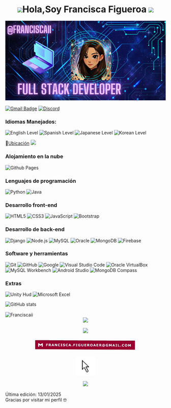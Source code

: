 <h1 align="center"><img src="https://media.giphy.com/media/hvRJCLFzcasrR4ia7z/giphy.gif" width="35"><b>Hola,Soy Francisca Figueroa </b><img src="https://media.giphy.com/media/hvRJCLFzcasrR4ia7z/giphy.gif" width="35"></h1>


<p align="center">
  <img src="https://github.com/Franciscaii/Franciscaii/blob/main/Captura%20de%20pantalla%202025-01-12%20183437.png" alt="PORTADAGIT">
</p>


[![Gmail Badge](https://img.shields.io/badge/-francisca.figueroaer@gmail.com-A80030?style=for-the-badge&logo=Gmail&logoColor=white&link=mailto:francisca.figueroaer@gmail.com)](mailto:francisca.figueroaer@gmail.com)
[![Discord](https://img.shields.io/badge/Discord-FF4088?style=for-the-badge&logo=discord&logoColor=white)](https://discord.com/users/1149484605800448152)


<h3>Idiomas Manejados:</h3>

![English Level](https://img.shields.io/badge/English-Basic-4B32C3?style=for-the-badge&labelColor=black)
![Spanish Level](https://img.shields.io/badge/Spanish-Native-%2300f?style=for-the-badge&labelColor=black)
![Japanese Level](https://img.shields.io/badge/Japanese-Basic%20Listening-%23ffb6c1?style=for-the-badge&labelColor=black)
![Korean Level](https://img.shields.io/badge/Korean-Basic%20Listening-%23ffb6c1?style=for-the-badge&labelColor=black)


:pushpin:[Ubicación](https://maps.app.goo.gl/JYWdyR3UXastFNoT6) <img src="https://github.com/TheDudeThatCode/TheDudeThatCode/blob/master/Assets/Earth.gif" width="24px">


<p align="center">
<h3>Alojamiento en la nube</h3>

  ![Github Pages](https://img.shields.io/badge/GitHub%20Pages-%23327FC7.svg?style=for-the-badge&logo=github&logoColor=white)

  <h3>Lenguajes de programación</h3>
    
  ![Python](https://img.shields.io/badge/Python%20-%2314354C.svg?style=for-the-badge&logo=python&logoColor=white)
  ![Java](https://img.shields.io/badge/Java-%23ED8B00.svg?style=for-the-badge&logo=java&logoColor=white)


  

  <h3>Desarrollo front-end</h3>

   ![HTML5](https://img.shields.io/badge/HTML5%20-%23E34F26.svg?style=for-the-badge&logo=html5&logoColor=white)
   ![CSS3](https://img.shields.io/badge/CSS%20-%231572B6.svg?style=for-the-badge&logo=css3&logoColor=white)
   ![JavaScript](https://img.shields.io/badge/JavaScript%20-%23F7DF1E.svg?style=for-the-badge&logo=javascript&logoColor=black)
   ![Bootstrap](https://img.shields.io/badge/Bootstrap-%23563D7C.svg?style=for-the-badge&logo=bootstrap&logoColor=white)


<h3>Desarrollo de back-end</h3>
  
  ![Django](https://img.shields.io/badge/Django-%23092E20.svg?style=for-the-badge&logo=django&logoColor=white)
  ![Node.js](https://img.shields.io/badge/Node.js-%23339933.svg?style=for-the-badge&logo=nodedotjs&logoColor=white)
  ![MySQL](https://img.shields.io/badge/MySQL-%2300f.svg?style=for-the-badge&logo=mysql&logoColor=white)
  ![Oracle](https://img.shields.io/badge/Oracle-F80000?style=for-the-badge&logo=oracle&logoColor=white)
  ![MongoDB](https://img.shields.io/badge/MongoDB-%2347A248.svg?style=for-the-badge&logo=mongodb&logoColor=white)
  ![Firebase](https://img.shields.io/badge/Firebase-%23039BE5.svg?style=for-the-badge&logo=firebase&logoColor=white)

   
<h3>Software y herramientas</h3>

  ![Git](https://img.shields.io/badge/git-%23F05033.svg?style=for-the-badge&logo=git&logoColor=white)
  ![GitHub](https://img.shields.io/badge/github-%23121011.svg?style=for-the-badge&logo=github&logoColor=white)
  ![Google](https://img.shields.io/badge/google-%234285F4.svg?style=for-the-badge&logo=google&logoColor=white)
  ![Visual Studio Code](https://img.shields.io/badge/Visual%20Studio%20Code-9146FF.svg?style=for-the-badge&logo=visual-studio-code&logoColor=white)
  ![Oracle VirtualBox](https://img.shields.io/badge/Oracle%20VirtualBox-183A61?style=for-the-badge&logo=virtualbox&logoColor=white)
  ![MySQL Workbench](https://img.shields.io/badge/MySQL%20Workbench-4B32C3?style=for-the-badge&logo=mysql&logoColor=white)
  ![Android Studio](https://img.shields.io/badge/Android%20Studio-3DDC84?style=for-the-badge&logo=androidstudio&logoColor=white)
  ![MongoDB Compass](https://img.shields.io/badge/MongoDB%20Compass-47A248?style=for-the-badge&logo=mongodb&logoColor=white)


<h3>Extras</h3>

![Unity Hud](https://img.shields.io/badge/Unity_Hud-FF4088?style=for-the-badge&logo=unity&logoColor=white)
![Microsoft Excel](https://img.shields.io/badge/Microsoft%20Excel-217346?style=for-the-badge&logo=microsoft-excel&logoColor=white)


![GitHub stats](https://github-readme-stats.vercel.app/api?username=Franciscaii&show_icons=true&theme=radical)

<img align="center" width=500 src="https://github-readme-stats.vercel.app/api/top-langs/?username=Franciscaii&count_private=true&theme=radical" alt="Franciscaii" />


<div align="center"><img src="https://user-images.githubusercontent.com/73097560/115834477-dbab4500-a447-11eb-908a-139a6edaec5c.gif"></center></h3></div>


<p align="center">
  <a href="https://github.com/DenverCoder1/readme-typing-svg">
    <img src="https://readme-typing-svg.herokuapp.com?font=Fira+Code&size=30&pause=1000&color=FFFFFF&center=true&vCenter=true&width=600&height=100&lines=¡Trabajemos+juntos+en+tu+Proyecto!">
  </a>
</p>


<p align="center">
    <a href="mailto:francisca.figueroaer@gmail.com" style="text-decoration: none;">
        <img src="https://github.com/Franciscaii/Franciscaii/blob/main/botongmail.gif" 
             alt="Enviar correo a Francisca" 
             style="width: 325px; height: auto; cursor: pointer; transition: transform 0.3s ease;"
             onmouseover="this.style.transform='scale(1.1)'" 
             onmouseout="this.style.transform='scale(1)'">
    
</p>

<p align="center">
  </a><img src="https://github.com/Franciscaii/Franciscaii/blob/main/giphy%20(1).gif" width="60px">
</p>

<div align="center"><img src="https://user-images.githubusercontent.com/73097560/115834477-dbab4500-a447-11eb-908a-139a6edaec5c.gif"></center></h3></div>

Última edición:  13/01/2025  <br>
Gracias por visitar mi perfil 🤓

